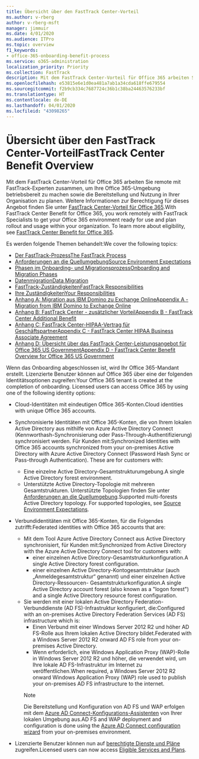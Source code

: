 ```yaml
---
title: Übersicht über den FastTrack Center-Vorteil
ms.author: v-rberg
author: v-rberg-msft
manager: jimmuir
ms.date: 4/01/2020
ms.audience: ITPro
ms.topic: overview
f1_keywords:
- office-365-onboarding-benefit-process
ms.service: o365-administration
localization_priority: Priority
ms.collection: FastTrack
description: Mit dem FastTrack Center-Vorteil für Office 365 arbeiten Sie remote mit FastTrack-Experten zusammen, um Ihre Office 365-Umgebung betriebsbereit zu machen sowie die Bereitstellung und Nutzung in Ihrer Organisation zu planen. Weitere Informationen zur Berechtigung für dieses Angebot finden Sie unter „FastTrack Center-Vorteil für Office 365“.
ms.openlocfilehash: e53815e6e1d0ea481a7ab1a34cda618ffe679554
ms.sourcegitcommit: f2b9cb334c7687724c36b1c38ba24463576233bf
ms.translationtype: HT
ms.contentlocale: de-DE
ms.lasthandoff: 04/01/2020
ms.locfileid: "43098265"
---
```

# <a name="fasttrack-center-benefit-overview"></a><span data-ttu-id="55f04-104">Übersicht über den FastTrack Center-Vorteil</span><span class="sxs-lookup"><span data-stu-id="55f04-104">FastTrack Center Benefit Overview</span></span>

<span data-ttu-id="55f04-p102">Mit dem FastTrack Center-Vorteil für Office 365 arbeiten Sie remote mit FastTrack-Experten zusammen, um Ihre Office 365-Umgebung betriebsbereit zu machen sowie die Bereitstellung und Nutzung in Ihrer Organisation zu planen. Weitere Informationen zur Berechtigung für dieses Angebot finden Sie unter [FastTrack Center-Vorteil für Office 365](O365-fasttrack-benefit-for-office-365.md).</span><span class="sxs-lookup"><span data-stu-id="55f04-p102">With FastTrack Center Benefit for Office 365, you work remotely with FastTrack Specialists to get your Office 365 environment ready for use and plan rollout and usage within your organization. To learn more about eligibility, see [FastTrack Center Benefit for Office 365](O365-fasttrack-benefit-for-office-365.md).</span></span>
  
<span data-ttu-id="55f04-107">Es werden folgende Themen behandelt:</span><span class="sxs-lookup"><span data-stu-id="55f04-107">We cover the following topics:</span></span>
- [<span data-ttu-id="55f04-108">Der FastTrack-Prozess</span><span class="sxs-lookup"><span data-stu-id="55f04-108">The FastTrack Process</span></span>](O365-fasttrack-process.md) 
- [<span data-ttu-id="55f04-109">Anforderungen an die Quellumgebung</span><span class="sxs-lookup"><span data-stu-id="55f04-109">Source Environment Expectations</span></span>](O365-source-environment-expectations.md)
- [<span data-ttu-id="55f04-110">Phasen im Onboarding- und Migrationsprozess</span><span class="sxs-lookup"><span data-stu-id="55f04-110">Onboarding and Migration Phases</span></span>](O365-onboarding-and-migration.md)
- [<span data-ttu-id="55f04-111">Datenmigration</span><span class="sxs-lookup"><span data-stu-id="55f04-111">Data Migration</span></span>](O365-data-migration.md)
- [<span data-ttu-id="55f04-112">FastTrack-Zuständigkeiten</span><span class="sxs-lookup"><span data-stu-id="55f04-112">FastTrack Responsibilities</span></span>](O365-fasttrack-responsibilities.md)
- [<span data-ttu-id="55f04-113">Ihre Zuständigkeiten</span><span class="sxs-lookup"><span data-stu-id="55f04-113">Your Responsibilities</span></span>](O365-your-responsibilities.md) 
- [<span data-ttu-id="55f04-114">Anhang A: Migration aus IBM Domino zu Exchange Online</span><span class="sxs-lookup"><span data-stu-id="55f04-114">Appendix A - Migration from IBM Domino to Exchange Online</span></span>](O365-from-ibm-domino-to-exchange-online.md)
- [<span data-ttu-id="55f04-115">Anhang B: FastTrack Center - zusätzlicher Vorteil</span><span class="sxs-lookup"><span data-stu-id="55f04-115">Appendix B - FastTrack Center Additional Benefit</span></span>](O365-fasttrack-additional-benefits.md)
- [<span data-ttu-id="55f04-116">Anhang C: FastTrack Center-HIPAA-Vertrag für Geschäftspartner</span><span class="sxs-lookup"><span data-stu-id="55f04-116">Appendix C - FastTrack Center HIPAA Business Associate Agreement</span></span>](O365-hipaa-business-associate-agreement.md)
- [<span data-ttu-id="55f04-117">Anhang D: Übersicht über das FastTrack Center-Leistungsangebot für Office 365 US Government</span><span class="sxs-lookup"><span data-stu-id="55f04-117">Appendix D - FastTrack Center Benefit Overview for Office 365 US Government</span></span>](US-Gov-appendix-overview.md)
    
<span data-ttu-id="55f04-p103">Wenn das Onboarding abgeschlossen ist, wird Ihr Office 365-Mandant erstellt. Lizenzierte Benutzer können auf Office 365 über eine der folgenden Identitätsoptionen zugreifen:</span><span class="sxs-lookup"><span data-stu-id="55f04-p103">Your Office 365 tenant is created at the completion of onboarding. Licensed users can access Office 365 by using one of the following identity options:</span></span>
- <span data-ttu-id="55f04-120">Cloud-Identitäten mit eindeutigen Office 365-Konten.</span><span class="sxs-lookup"><span data-stu-id="55f04-120">Cloud identities with unique Office 365 accounts.</span></span>
- <span data-ttu-id="55f04-p104">Synchronisierte Identitäten mit Office 365-Konten, die von Ihrem lokalen Active Directory aus mithilfe von Azure Active Directory Connect (Kennworthash-Synchronisierung oder Pass-Through-Authentifizierung) synchronisiert werden. Für Kunden mit:</span><span class="sxs-lookup"><span data-stu-id="55f04-p104">Synchronized Identities with Office 365 accounts synchronized from your on-premises Active Directory with Azure Active Directory Connect (Password Hash Sync or Pass-through Authentication). These are for customers with:</span></span>
  - <span data-ttu-id="55f04-123">Eine einzelne Active Directory-Gesamtstrukturumgebung.</span><span class="sxs-lookup"><span data-stu-id="55f04-123">A single Active Directory forest environment.</span></span>
  - <span data-ttu-id="55f04-p105">Unterstützte Active Directory-Topologie mit mehreren Gesamtstrukturen. Unterstützte Topologien finden Sie unter [Anforderungen an die Quellumgebung](O365-source-environment-expectations.md).</span><span class="sxs-lookup"><span data-stu-id="55f04-p105">Supported multi-forests Active Directory topology. For supported topologies, see [Source Environment Expectations](O365-source-environment-expectations.md).</span></span>
- <span data-ttu-id="55f04-126">Verbundidentitäten mit Office 365-Konten, für die Folgendes zutrifft:</span><span class="sxs-lookup"><span data-stu-id="55f04-126">Federated identities with Office 365 accounts that are:</span></span>
  - <span data-ttu-id="55f04-127">Mit dem Tool Azure Active Directory Connect aus Active Directory synchronisiert, für Kunden mit:</span><span class="sxs-lookup"><span data-stu-id="55f04-127">Synchronized from Active Directory with the Azure Active Directory Connect tool for customers with:</span></span>
      - <span data-ttu-id="55f04-128">einer einzelnen Active Directory-Gesamtstrukturkonfiguration.</span><span class="sxs-lookup"><span data-stu-id="55f04-128">A single Active Directory forest configuration.</span></span>
      - <span data-ttu-id="55f04-129">einer einzelnen Active Directory-Kontogesamtstruktur (auch „Anmeldegesamtstruktur“ genannt) und einer einzelnen Active Directory-Ressourcen- Gesamtstrukturkonfiguration.</span><span class="sxs-lookup"><span data-stu-id="55f04-129">A single Active Directory account forest (also known as a "logon forest") and a single Active Directory resource forest configuration.</span></span>
  - <span data-ttu-id="55f04-130">Sie werden mit einer lokalen Active Directory Federation-Verbunddienste (AD FS)-Infrastruktur konfiguriert, die:</span><span class="sxs-lookup"><span data-stu-id="55f04-130">Configured with an on-premises Active Directory Federation Services (AD FS) infrastructure which is:</span></span>
      - <span data-ttu-id="55f04-131">Einen Verbund mit einer Windows Server 2012 R2 und höher AD FS-Rolle aus Ihrem lokalen Active Directory bildet.</span><span class="sxs-lookup"><span data-stu-id="55f04-131">Federated with a Windows Server 2012 R2 onward AD FS role from your on-premises Active Directory.</span></span>
      - <span data-ttu-id="55f04-132">Wenn erforderlich, eine Windows Application Proxy (WAP)-Rolle in Windows Server 2012 R2 und höher, die verwendet wird, um Ihre lokale AD FS-Infrastruktur im Internet zu veröffentlichen.</span><span class="sxs-lookup"><span data-stu-id="55f04-132">When required, a Windows Server 2012 R2 onward Windows Application Proxy (WAP) role used to publish your on-premises AD FS infrastructure to the internet.</span></span>
    > [!NOTE]
    > <span data-ttu-id="55f04-133">Die Bereitstellung und Konfiguration von AD FS und WAP erfolgen mit dem [Azure AD Connect-Konfigurations-Assistenten](https://go.microsoft.com/fwlink/?linkid=844794) von Ihrer lokalen Umgebung aus.</span><span class="sxs-lookup"><span data-stu-id="55f04-133">AD FS and WAP deployment and configuration is done using the [Azure AD Connect configuration wizard](https://go.microsoft.com/fwlink/?linkid=844794) from your on-premises environment.</span></span> 
  
- <span data-ttu-id="55f04-134">Lizenzierte Benutzer können nun auf [berechtigte Dienste und Pläne](M365-eligible-services-and-plans.md) zugreifen.</span><span class="sxs-lookup"><span data-stu-id="55f04-134">Licensed users can now access [Eligible Services and Plans](M365-eligible-services-and-plans.md).</span></span>


